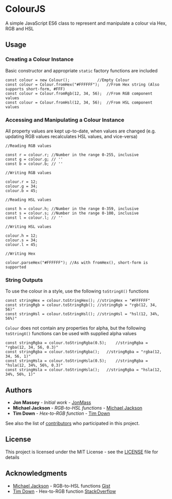 # ColourJS

A simple JavaScript ES6 class to represent and manipulate a colour via Hex, RGB and HSL

## Usage

### Creating a Colour Instance

Basic constructor and appropriate `static` factory functions are included

```
const colour = new Colour();			//Empty Colour
const colour = Colour.fromHex("#FFFFFF");	//From Hex string (Also supports short-form, #FFF)
const colour = Colour.fromRgb(12, 34, 56);	//From RGB component values
const colour = Colour.fromHsl(12, 34, 56);	//From HSL component values
```

### Accessing and Manipulating a Colour Instance

All property values are kept up-to-date, when values are changed (e.g. updating RGB values recalculates HSL values, and vice-versa)

```
//Reading RGB values

const r = colour.r;	//Number in the range 0-255, inclusive
const g = colour.g;	// ''
const b = colour.b;	// ''

//Writing RGB values

colour.r = 12;
colour.g = 34;
colour.b = 45;

//Reading HSL values

const h = colour.h;	//Number in the range 0-359, inclusive
const s = colour.s;	//Number in the range 0-100, inclusive
const l = colour.l;	// ''

//Writing HSL values

colour.h = 12;
colour.s = 34;
colour.l = 45;

//Writing Hex

colour.parseHex("#FFFFFF");	//As with fromHex(), short-form is supported
```

### String Outputs

To use the colour in a style, use the following `toStringX()` functions

```
const stringHex = colour.toStringHex();	//stringHex = "#FFFFFF"
const stringRgb = colour.toStringRgb();	//stringRgb = "rgb(12, 34, 56)"
const stringHsl = colour.toStringHsl();	//stringHsl = "hsl(12, 34%, 56%)"
```

`Colour` does not contain any properties for alpha, but the following `toStringX()` functions can be used with supplied alpha values

```
const stringRgba = colour.toStringRgba(0.5);	//stringRgba = "rgba(12, 34, 56, 0.3)"
const stringRgba = colour.toStringRgba();	//stringRgba = "rgba(12, 34, 56, 1)"
const stringHsla = colour.toStringHsla(0.5);	//stringRgba = "hsla(12, 34%, 56%, 0.3)"
const stringHsla = colour.toStringHsla();	//stringRgba = "hsla(12, 34%, 56%, 1)"
```

## Authors

* **Jon Massey** - *Initial work* - [JonMass](https://github.com/JonMass)
* **Michael Jackson** - *RGB-to-HSL functions* - [Michael Jackson](https://gist.github.com/mjackson)
* **Tim Down** - *Hex-to-RGB function* - [Tim Down](https://stackoverflow.com/users/96100/tim-down)

See also the list of [contributors](https://github.com/JonMass/ColourJS/contributors) who participated in this project.

## License

This project is licensed under the MIT License - see the [LICENSE](LICENSE) file for details

## Acknowledgments

*  [Michael Jackson](https://gist.github.com/mjackson) - RGB-to-HSL functions [Gist](https://gist.github.com/mjackson/5311256)
*  [Tim Down](https://stackoverflow.com/users/96100/tim-down) - Hex-to-RGB function [StackOverflow](https://stackoverflow.com/a/5624139)